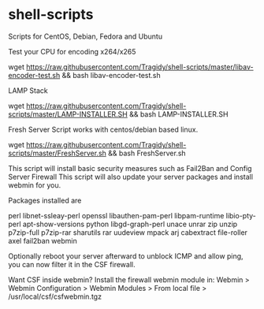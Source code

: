 # shell-scripts
Scripts for CentOS, Debian, Fedora and Ubuntu

Test your CPU for encoding x264/x265

wget https://raw.githubusercontent.com/Tragidy/shell-scripts/master/libav-encoder-test.sh && bash libav-encoder-test.sh

LAMP Stack

wget https://raw.githubusercontent.com/Tragidy/shell-scripts/master/LAMP-INSTALLER.SH && bash LAMP-INSTALLER.SH

Fresh Server Script
works with centos/debian based linux.

wget https://raw.githubusercontent.com/Tragidy/shell-scripts/master/FreshServer.sh && bash FreshServer.sh

This script will install basic security measures such as Fail2Ban and Config Server Firewall
This script will also update your server packages and install webmin for you.

Packages installed are

perl libnet-ssleay-perl openssl libauthen-pam-perl libpam-runtime libio-pty-perl apt-show-versions python libgd-graph-perl unace unrar zip unzip p7zip-full p7zip-rar sharutils rar uudeview mpack arj cabextract file-roller axel fail2ban webmin

Optionally reboot your server afterward to unblock ICMP and allow ping, you can now filter it in the CSF firewall.

Want CSF inside webmin?
Install the firewall webmin module in:
Webmin > Webmin Configuration > Webmin Modules >
From local file > /usr/local/csf/csfwebmin.tgz


